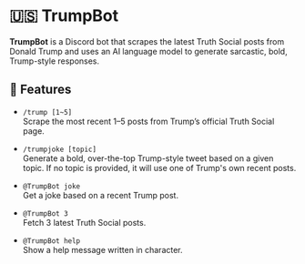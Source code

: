 # 🇺🇸 TrumpBot

**TrumpBot** is a Discord bot that scrapes the latest Truth Social posts from Donald Trump and uses an AI language model to generate sarcastic, bold, Trump-style responses.

## 🧠 Features

- `/trump [1~5]`  
  Scrape the most recent 1–5 posts from Trump’s official Truth Social page.

- `/trumpjoke [topic]`  
  Generate a bold, over-the-top Trump-style tweet based on a given topic. If no topic is provided, it will use one of Trump's own recent posts.

- `@TrumpBot joke`  
  Get a joke based on a recent Trump post.

- `@TrumpBot 3`  
  Fetch 3 latest Truth Social posts.

- `@TrumpBot help`  
  Show a help message written in character.
